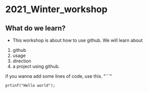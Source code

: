 # 2021_Winter_workshop

## What do we learn?
* This workshop is about how to use github. We will learn about 
1. github
2. usage
3. direction
4. a project using github.

if you wanna add some lines of code, use this. "```"

```
prtinf("Hello world");
```

